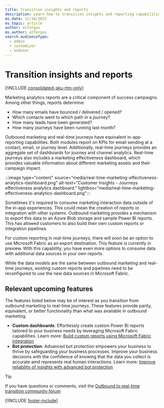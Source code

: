 ```yaml
---
title: Transition insights and reports
description: Learn how to transition insights and reporting capabilities from outbound marketing to real-time journeys in Dynamics 365 Customer Insights - Journeys.
ms.date: 11/16/2023
ms.topic: article
author: alfergus
ms.author: alfergus
search.audienceType: 
  - admin
  - customizer
  - enduser
---
```


# Transition insights and reports

[!INCLUDE [consolidated-sku-rtm-only](./includes/consolidated-sku-rtm-only.md)]

Marketing analytics reports are a critical component of success campaigns. Among other things, reports determine:
-	How many emails have bounced / delivered / opened?
-	Which contacts went to which path in a journey?
-	How many leads have been generated?
-	How many journeys have been running last month?

Outbound marketing and real-time journeys have equivalent in-app reporting capabilities. Both modules report on KPIs for email sending at a contact, email, or journey level. Additionally, real-time journeys provides an aggregate set of dashboards for journey and channel analytics. Real-time journeys also includes a marketing effectiveness dashboard, which provides valuable information about different marketing assets and their campaign impact.

:::image type="content" source="media/real-time-marketing-effectiveness-analytics-dashboard.png" alt-text="Customer Insights - Journeys effectiveness analytics dashboard." lightbox="media/real-time-marketing-effectiveness-analytics-dashboard.png":::

Sometimes it's required to consume marketing interaction data outside of the in-app experiences. This could mean the creation of reports or integration with other systems. Outbound marketing provides a mechanism to export this data to an Azure Blob storage and sample Power BI reports. This has allowed customers to also build their own custom reports or integration pipelines.

For custom reporting in real-time journeys, there will soon be an option to use Microsoft Fabric as an export destination. This feature is currently in preview. With this capability, you have even more options to consume data with additional data sources in your own reports.

While the data models are the same between outbound marketing and real-time journeys, existing custom reports and pipelines need to be reconfigured to use the new data sources in Microsoft Fabric.

## Relevant upcoming features

The features listed below may be of interest as you transition from outbound marketing to real-time journeys. These features provide parity, equivalent, or better functionality than what was available in outbound marketing.

- **Custom dashboards**: Effortlessly create custom Power BI reports tailored to your business needs by leveraging Microsoft Fabric capabilities. Learn more: [Build custom reports using Microsoft Fabric integration](/dynamics365/release-plan/2023wave2/marketing/dynamics365-marketing/effortlessly-build-custom-reports-tailored-business-needs-using-fabric-integration)
- **Bot protection**: Advanced bot protection empowers your business to thrive by safeguarding your business processes. Improve your business decisions with the confidence of knowing that the data you collect is accurate amd represents real human interactions. Learn more: [Improve reliability of insights with advanced bot protection](/dynamics365/release-plan/2023wave2/marketing/dynamics365-marketing/improve-reliability-insights-advanced-bot-protection)

> [!TIP]
> If you have questions or comments, visit the [Outbound to real-time transition community forum](https://community.dynamics.com/forums/thread/?partialUrl=Outbound-to-Real-Time-Transition)

[!INCLUDE [footer-include](./includes/footer-banner.md)]